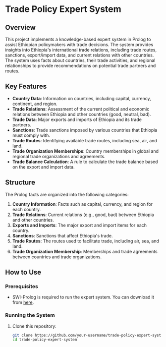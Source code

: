 # Trade Policy Expert System

## Overview

This project implements a knowledge-based expert system in Prolog to assist Ethiopian policymakers with trade decisions. The system provides insights into Ethiopia's international trade relations, including trade routes, sanctions, export/import data, and current relations with other countries. The system uses facts about countries, their trade activities, and regional relationships to provide recommendations on potential trade partners and routes.

## Key Features

- **Country Data**: Information on countries, including capital, currency, continent, and region.
- **Trade Relations**: Assessment of the current political and economic relations between Ethiopia and other countries (good, neutral, bad).
- **Trade Data**: Major exports and imports of Ethiopia and its trade partners.
- **Sanctions**: Trade sanctions imposed by various countries that Ethiopia must comply with.
- **Trade Routes**: Identifying available trade routes, including sea, air, and land.
- **Trade Organization Memberships**: Country memberships in global and regional trade organizations and agreements.
- **Trade Balance Calculation**: A rule to calculate the trade balance based on the export and import data.

## Structure

The Prolog facts are organized into the following categories:
1. **Country Information**: Facts such as capital, currency, and region for each country.
2. **Trade Relations**: Current relations (e.g., good, bad) between Ethiopia and other countries.
3. **Exports and Imports**: The major export and import items for each country.
4. **Sanctions**: Sanctions that affect Ethiopia's trade.
5. **Trade Routes**: The routes used to facilitate trade, including air, sea, and land.
6. **Trade Organization Membership**: Memberships and trade agreements between countries and trade organizations.

## How to Use

### Prerequisites
- SWI-Prolog is required to run the expert system. You can download it from [here](https://www.swi-prolog.org/Download.html).

### Running the System

1. Clone this repository:
   ```bash
   git clone https://github.com/your-username/trade-policy-expert-system.git
   cd trade-policy-expert-system
